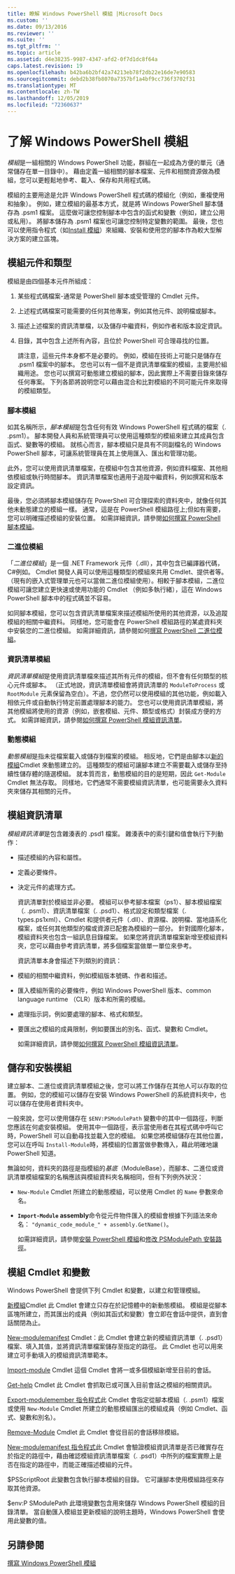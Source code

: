 ```yaml
---
title: 瞭解 Windows PowerShell 模組 |Microsoft Docs
ms.custom: ''
ms.date: 09/13/2016
ms.reviewer: ''
ms.suite: ''
ms.tgt_pltfrm: ''
ms.topic: article
ms.assetid: d4e38235-9987-4347-afd2-0f7d1dc8f64a
caps.latest.revision: 19
ms.openlocfilehash: b42ba6b2bf42a74213eb78f2db22e16de7e90583
ms.sourcegitcommit: debd2b38fb8070a7357bf1a4bf9cc736f3702f31
ms.translationtype: MT
ms.contentlocale: zh-TW
ms.lasthandoff: 12/05/2019
ms.locfileid: "72360637"
---
```

# <a name="understanding-a-windows-powershell-module"></a>了解 Windows PowerShell 模組

*模組*是一組相關的 Windows PowerShell 功能，群組在一起成為方便的單元（通常儲存在單一目錄中）。 藉由定義一組相關的腳本檔案、元件和相關資源做為模組，您可以更輕鬆地參考、載入、保存和共用程式碼。

模組的主要用途是允許 Windows PowerShell 程式碼的模組化（例如，重複使用和抽象）。 例如，建立模組的最基本方式，就是將 Windows PowerShell 腳本儲存為 .psm1 檔案。 這麼做可讓您控制腳本中包含的函式和變數（例如，建立公用或私用）。 將腳本儲存為 .psm1 檔案也可讓您控制特定變數的範圍。 最後，您也可以使用指令程式（如[Install 模組](/powershell/module/PowershellGet/Install-Module)）來組織、安裝和使用您的腳本作為較大型解決方案的建立區塊。

## <a name="module-components-and-types"></a>模組元件和類型

模組是由四個基本元件所組成：

1. 某些程式碼檔案-通常是 PowerShell 腳本或受管理的 Cmdlet 元件。

2. 上述程式碼檔案可能需要的任何其他專案，例如其他元件、說明檔或腳本。

3. 描述上述檔案的資訊清單檔，以及儲存中繼資料，例如作者和版本設定資訊。

4. 目錄，其中包含上述所有內容，且位於 PowerShell 可合理尋找的位置。

   請注意，這些元件本身都不是必要的。 例如，模組在技術上可能只是儲存在 .psm1 檔案中的腳本。 您也可以有一個不是資訊清單檔案的模組，主要用於組織用途。 您也可以撰寫可動態建立模組的腳本，因此實際上不需要目錄來儲存任何專案。 下列各節將說明您可以藉由混合和比對模組的不同可能元件來取得的模組類型。

### <a name="script-modules"></a>腳本模組

如其名稱所示，*腳本模組*是包含任何有效 Windows PowerShell 程式碼的檔案（. .psm1）。 腳本開發人員和系統管理員可以使用這種類型的模組來建立其成員包含函式、變數等的模組。 就核心而言，腳本模組只是具有不同副檔名的 Windows PowerShell 腳本，可讓系統管理員在其上使用匯入、匯出和管理功能。

此外，您可以使用資訊清單檔案，在模組中包含其他資源，例如資料檔案、其他相依模組或執行時間腳本。 資訊清單檔案也適用于追蹤中繼資料，例如撰寫和版本設定資訊。

最後，您必須將腳本模組儲存在 PowerShell 可合理探索的資料夾中，就像任何其他未動態建立的模組一樣。 通常，這是在 PowerShell 模組路徑上;但如有需要，您可以明確描述模組的安裝位置。 如需詳細資訊，請參閱[如何撰寫 PowerShell 腳本模組](./how-to-write-a-powershell-script-module.md)。

### <a name="binary-modules"></a>二進位模組

「*二進位模組*」是一個 .NET Framework 元件（.dll），其中包含已編譯器代碼， C#例如。 Cmdlet 開發人員可以使用這種類型的模組來共用 Cmdlet、提供者等。 （現有的嵌入式管理單元也可以當做二進位模組使用）。相較于腳本模組，二進位模組可讓您建立更快速或使用功能的 Cmdlet （例如多執行緒），這在 Windows PowerShell 腳本中的程式碼並不容易。

如同腳本模組，您可以包含資訊清單檔案來描述模組所使用的其他資源，以及追蹤模組的相關中繼資料。 同樣地，您可能會在 PowerShell 模組路徑的某處資料夾中安裝您的二進位模組。 如需詳細資訊，請參閱如何[撰寫 PowerShell 二進位模組](./how-to-write-a-powershell-binary-module.md)。

### <a name="manifest-modules"></a>資訊清單模組

*資訊清單模組*是使用資訊清單檔來描述其所有元件的模組，但不會有任何類型的核心元件或腳本。 （正式地說，資訊清單模組會將資訊清單的 `ModuleToProcess` 或 `RootModule` 元素保留為空白）。不過，您仍然可以使用模組的其他功能，例如載入相依元件或自動執行特定前置處理腳本的能力。 您也可以使用資訊清單模組，將其他模組將使用的資源（例如，嵌套模組、元件、類型或格式）封裝成方便的方式。 如需詳細資訊，請參閱[如何撰寫 PowerShell 模組資訊清單](./how-to-write-a-powershell-module-manifest.md)。

### <a name="dynamic-modules"></a>動態模組

*動態模組*是指未從檔案載入或儲存到檔案的模組。 相反地，它們是由腳本以[新的模組](/powershell/module/Microsoft.PowerShell.Core/New-Module)Cmdlet 來動態建立的。 這種類型的模組可讓腳本建立不需要載入或儲存至持續性儲存體的隨選模組。 就本質而言，動態模組的目的是短期，因此 `Get-Module` Cmdlet 無法存取。 同樣地，它們通常不需要模組資訊清單，也可能需要永久資料夾來儲存其相關的元件。

## <a name="module-manifests"></a>模組資訊清單

*模組資訊清單*是包含雜湊表的 .psd1 檔案。 雜湊表中的索引鍵和值會執行下列動作：

- 描述模組的內容和屬性。

- 定義必要條件。

- 決定元件的處理方式。

  資訊清單對於模組並非必要。 模組可以參考腳本檔案（ps1）、腳本模組檔案（. .psm1）、資訊清單檔案（. .psd1）、格式設定和類型檔案（. types.ps1xml）、Cmdlet 和提供者元件（.dll）、資源檔、說明檔、當地語系化檔案，或任何其他類型的檔或資源已配套為模組的一部分。 針對國際化腳本，模組資料夾也包含一組訊息目錄檔案。 如果您將資訊清單檔案新增至模組資料夾，您可以藉由參考資訊清單，將多個檔案當做單一單位來參考。

  資訊清單本身會描述下列類別的資訊：

- 模組的相關中繼資料，例如模組版本號碼、作者和描述。

- 匯入模組所需的必要條件，例如 Windows PowerShell 版本、common language runtime （CLR）版本和所需的模組。

- 處理指示詞，例如要處理的腳本、格式和類型。

- 要匯出之模組的成員限制，例如要匯出的別名、函式、變數和 Cmdlet。

  如需詳細資訊，請參閱[如何撰寫 PowerShell 模組資訊清單](./how-to-write-a-powershell-module-manifest.md)。

## <a name="storing-and-installing-a-module"></a>儲存和安裝模組

建立腳本、二進位或資訊清單模組之後，您可以將工作儲存在其他人可以存取的位置。 例如，您的模組可以儲存在安裝 Windows PowerShell 的系統資料夾中，也可以儲存在使用者資料夾中。

一般來說，您可以使用儲存在 `$ENV:PSModulePath` 變數中的其中一個路徑，判斷您應該在何處安裝模組。 使用其中一個路徑，表示當使用者在其程式碼中呼叫它時，PowerShell 可以自動尋找並載入您的模組。 如果您將模組儲存在其他位置，您可以在呼叫 `Install-Module`時，將模組的位置當做參數傳入，藉此明確地讓 PowerShell 知道。

無論如何，資料夾的路徑是指模組的*基底*（ModuleBase），而腳本、二進位或資訊清單模組檔案的名稱應該與模組資料夾名稱相同，但有下列例外狀況：

- `New-Module` Cmdlet 所建立的動態模組，可以使用 Cmdlet 的 `Name` 參數來命名。

- **`Import-Module` assembly**命令從元件物件匯入的模組會根據下列語法來命名： `"dynamic_code_module_" + assembly.GetName()`。

  如需詳細資訊，請參閱[安裝 PowerShell 模組](./installing-a-powershell-module.md)和[修改 PSModulePath 安裝路徑](./modifying-the-psmodulepath-installation-path.md)。

## <a name="module-cmdlets-and-variables"></a>模組 Cmdlet 和變數

Windows PowerShell 會提供下列 Cmdlet 和變數，以建立和管理模組。

[新模組](/powershell/module/Microsoft.PowerShell.Core/New-Module)Cmdlet 此 Cmdlet 會建立只存在於記憶體中的新動態模組。 模組是從腳本區塊所建立，而其匯出的成員（例如其函式和變數）會立即在會話中提供，直到會話關閉為止。

[New-modulemanifest](/powershell/module/Microsoft.PowerShell.Core/New-ModuleManifest) Cmdlet：此 Cmdlet 會建立新的模組資訊清單（. .psd1）檔案、填入其值，並將資訊清單檔案儲存至指定的路徑。 此 Cmdlet 也可以用來建立可手動填入的模組資訊清單範本。

[Import-module](/powershell/module/Microsoft.PowerShell.Core/Import-Module) Cmdlet 這個 Cmdlet 會將一或多個模組新增至目前的會話。

[Get-help](/powershell/module/Microsoft.PowerShell.Core/Get-Module) Cmdlet 此 Cmdlet 會抓取已或可匯入目前會話之模組的相關資訊。

[Export-modulemember 指令程式](/powershell/module/Microsoft.PowerShell.Core/Export-ModuleMember)此 Cmdlet 會指定從腳本模組（. .psm1）檔案或使用 `New-Module` Cmdlet 所建立的動態模組匯出的模組成員（例如 Cmdlet、函式、變數和別名）。

[Remove-Module](/powershell/module/Microsoft.PowerShell.Core/Remove-Module) Cmdlet 此 Cmdlet 會從目前的會話移除模組。

[New-modulemanifest 指令程式](/powershell/module/Microsoft.PowerShell.Core/Test-ModuleManifest)此 Cmdlet 會驗證模組資訊清單是否已確實存在於指定的路徑中，藉由確認模組資訊清單檔案（. .psd1）中所列的檔案實際上是否在指定的路徑中，而能正確描述模組的元件。

$PSScriptRoot 此變數包含執行腳本模組的目錄。 它可讓腳本使用模組路徑來存取其他資源。

$env:P SModulePath 此環境變數包含用來儲存 Windows PowerShell 模組的目錄清單。 當自動匯入模組並更新模組的說明主題時，Windows PowerShell 會使用此變數的值。

## <a name="see-also"></a>另請參閱

[撰寫 Windows PowerShell 模組](./writing-a-windows-powershell-module.md)
